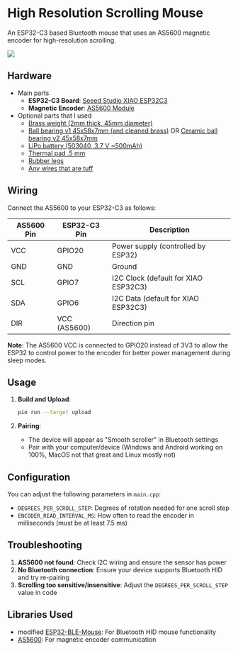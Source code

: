 # High Resolution Scrolling Mouse

An ESP32-C3 based Bluetooth mouse that uses an AS5600 magnetic encoder for high-resolution scrolling.

![](https://github.com/user-attachments/assets/1cda570d-2695-4311-adfa-4bde7830b25f)

## Hardware

- Main parts
  - **ESP32-C3 Board**: [Seeed Studio XIAO ESP32C3](https://www.aliexpress.com/item/1005005382287176.html)
  - **Magnetic Encoder**: [AS5600 Module](https://www.aliexpress.com/item/1005009122468349.html)
- Optional parts that I used
  - [Brass weight (2mm thick, 45mm diameter)](https://www.aliexpress.com/item/1005007804047419.html)
  - [Ball bearing v1 45x58x7mm (and cleaned brass)](https://www.aliexpress.com/item/1005007420073930.html) OR [Ceramic ball bearing v2 45x58x7mm](https://www.aliexpress.com/item/32437944825.html)
  - [LiPo battery (503040, 3.7 V ~500mAh)](https://www.aliexpress.com/item/1005008218024646.html)
  - [Thermal pad .5 mm](https://www.aliexpress.com/item/32988894487.html)
  - [Rubber legs](https://www.aliexpress.com/item/1005002478823169.html)
  - [Any wires that are tuff](https://www.aliexpress.com/item/1005007079142852.html)

## Wiring

Connect the AS5600 to your ESP32-C3 as follows:

| AS5600 Pin | ESP32-C3 Pin | Description                          |
| ---------- | ------------ | ------------------------------------ |
| VCC        | GPIO20       | Power supply (controlled by ESP32)   |
| GND        | GND          | Ground                               |
| SCL        | GPIO7        | I2C Clock (default for XIAO ESP32C3) |
| SDA        | GPIO6        | I2C Data (default for XIAO ESP32C3)  |
| DIR        | VCC (AS5600) | Direction pin                        |

**Note**: The AS5600 VCC is connected to GPIO20 instead of 3V3 to allow the ESP32 to control power to the encoder for better power management during sleep modes.

## Usage

1. **Build and Upload**:

   ```bash
   pio run --target upload
   ```

2. **Pairing**:

   - The device will appear as "Smooth scroller" in Bluetooth settings
   - Pair with your computer/device (Windows and Android working on 100%, MacOS not that great and Linux mostly not)

## Configuration

You can adjust the following parameters in `main.cpp`:

- `DEGREES_PER_SCROLL_STEP`: Degrees of rotation needed for one scroll step
- `ENCODER_READ_INTERVAL_MS`: How often to read the encoder in milliseconds (must be at least 7.5 ms)

## Troubleshooting

1. **AS5600 not found**: Check I2C wiring and ensure the sensor has power
2. **No Bluetooth connection**: Ensure your device supports Bluetooth HID and try re-pairing
3. **Scrolling too sensitive/insensitive**: Adjust the `DEGREES_PER_SCROLL_STEP` value in code

## Libraries Used

- modified [ESP32-BLE-Mouse](https://github.com/T-vK/ESP32-BLE-Mouse): For Bluetooth HID mouse functionality
- [AS5600](https://github.com/RobTillaart/AS5600): For magnetic encoder communication
